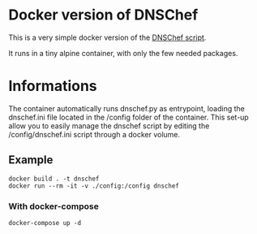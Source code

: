 # Docker version of DNSChef

This is a very simple docker version of the [DNSChef script](https://github.com/iphelix/dnschef).

It runs in a tiny alpine container, with only the few needed packages.

# Informations

The container automatically runs dnschef.py as entrypoint, loading the dnschef.ini file located in the /config folder of the container.
This set-up allow you to easily manage the dnschef script by editing the /config/dnschef.ini script through a docker volume.

## Example 


```
docker build . -t dnschef
docker run --rm -it -v ./config:/config dnschef
```

### With docker-compose

```
docker-compose up -d
```


